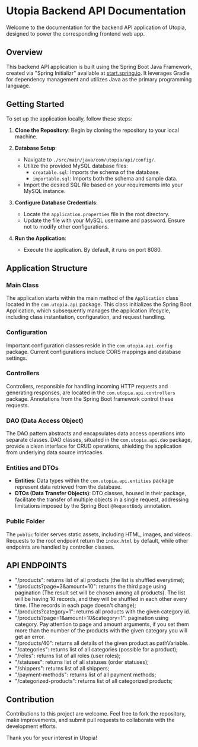 # Utopia Backend API Documentation

Welcome to the documentation for the backend API application of Utopia, designed to power the corresponding frontend web app.

## Overview

This backend API application is built using the Spring Boot Java Framework, created via "Spring Initializr" available at [start.spring.io](https://start.spring.io). It leverages Gradle for dependency management and utilizes Java as the primary programming language.

## Getting Started

To set up the application locally, follow these steps:

1. **Clone the Repository**: Begin by cloning the repository to your local machine.

2. **Database Setup**:
    - Navigate to `./src/main/java/com/utopia/api/config/`.
    - Utilize the provided MySQL database files:
        - `creatable.sql`: Imports the schema of the database.
        - `importable.sql`: Imports both the schema and sample data.
    - Import the desired SQL file based on your requirements into your MySQL instance.

3. **Configure Database Credentials**:
    - Locate the `application.properties` file in the root directory.
    - Update the file with your MySQL username and password. Ensure not to modify other configurations.

4. **Run the Application**:
    - Execute the application. By default, it runs on port 8080.

## Application Structure

### Main Class
The application starts within the main method of the `Application` class located in the `com.utopia.api` package. This class initializes the Spring Boot Application, which subsequently manages the application lifecycle, including class instantiation, configuration, and request handling.

### Configuration
Important configuration classes reside in the `com.utopia.api.config` package. Current configurations include CORS mappings and database settings.

### Controllers
Controllers, responsible for handling incoming HTTP requests and generating responses, are located in the `com.utopia.api.controllers` package. Annotations from the Spring Boot framework control these requests.

### DAO (Data Access Object)
The DAO pattern abstracts and encapsulates data access operations into separate classes. DAO classes, situated in the `com.utopia.api.dao` package, provide a clean interface for CRUD operations, shielding the application from underlying data source intricacies.

### Entities and DTOs
- **Entities**: Data types within the `com.utopia.api.entities` package represent data retrieved from the database.
- **DTOs (Data Transfer Objects)**: DTO classes, housed in their package, facilitate the transfer of multiple objects in a single request, addressing limitations imposed by the Spring Boot `@RequestBody` annotation.

### Public Folder
The `public` folder serves static assets, including HTML, images, and videos. Requests to the root endpoint return the `index.html` by default, while other endpoints are handled by controller classes.

## API ENDPOINTS
   - "/products": returns list of all products (the list is shuffled everytime);
   - "/products?page=3&amount=10": returns the third page using pagination (The result set will be chosen among all products). The list will be having 10 records, and they will be shuffled in each other every time. (The records in each page doesn't change);
   - "/products?category=1": returns all products with the given category id.
   - "/products?page=1&amount=10&category=1": pagination using category. Pay attention to page and amount arguments, if you set them more than the number of the products with the given category you will get an error.
   - "/products/40": returns all details of the given product as pathVariable.
   - "/categories": returns list of all categories (possible for a product);
   - "/roles": returns list of all roles (user roles);
   - "/statuses": returns list of all statuses (order statuses);
   - "/shippers": returns list of all shippers;
   - "/payment-methods": returns list of all payment methods;
   - "/categorized-products": returns list of all categorized products;
## Contribution

Contributions to this project are welcome. Feel free to fork the repository, make improvements, and submit pull requests to collaborate with the development efforts.

Thank you for your interest in Utopia!